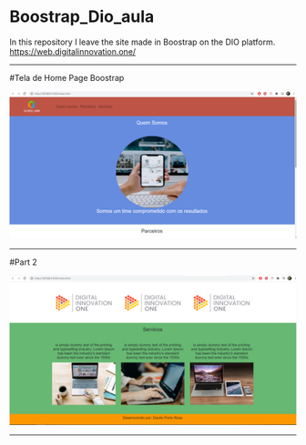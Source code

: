 # Boostrap_Dio_aula

In this repository I leave the site made in Boostrap on the DIO platform. https://web.digitalinnovation.one/

----

#Tela de Home Page Boostrap


![alt text](https://github.com/DaniloPorto30/Boostrap_Dio_aula/blob/main/home.png?raw=true)

----

#Part 2

![alt text](https://github.com/DaniloPorto30/Boostrap_Dio_aula/blob/main/home2.png?raw=true)

----
